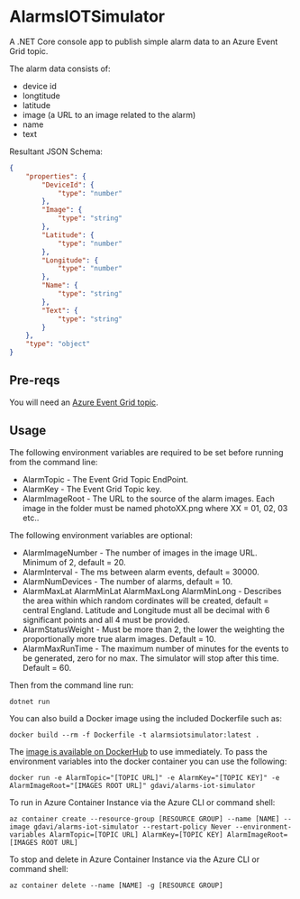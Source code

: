 # AlarmsIOTSimulator
A .NET Core console app to publish simple alarm data to an Azure Event Grid topic. 

The alarm data consists of:

- device id
- longtitude
- latitude
- image (a URL to an image related to the alarm)
- name 
- text

Resultant JSON Schema:

```JSON
{
    "properties": {
        "DeviceId": {
            "type": "number"
        },
        "Image": {
            "type": "string"
        },
        "Latitude": {
            "type": "number"
        },
        "Longitude": {
            "type": "number"
        },
        "Name": {
            "type": "string"
        },
        "Text": {
            "type": "string"
        }
    },
    "type": "object"
}
```

## Pre-reqs

You will need an [Azure Event Grid topic](https://docs.microsoft.com/en-us/azure/event-grid/custom-event-quickstart-portal#create-a-custom-topic).

## Usage

The following environment variables are required to be set before running from the command line:

- AlarmTopic - The Event Grid Topic EndPoint.
- AlarmKey - The Event Grid Topic key.
- AlarmImageRoot - The URL to the source of the alarm images. Each image in the folder must be named photoXX.png where XX = 01, 02, 03 etc..

The following environment variables are optional:

- AlarmImageNumber - The number of images in the image URL. Minimum of 2, default = 20.
- AlarmInterval - The ms between alarm events, default = 30000.
- AlarmNumDevices - The number of alarms, default = 10.
- AlarmMaxLat AlarmMinLat AlarmMaxLong AlarmMinLong - Describes the area within which random cordinates will be created, default = central England. Latitude and Longitude must all be decimal with 6 significant points and all 4 must be provided.
- AlarmStatusWeight - Must be more than 2, the lower the weighting the proportionally more true alarm images. Default = 10.
- AlarmMaxRunTime - The maximum number of minutes for the events to be generated, zero for no max. The simulator will stop after this time. Default = 60.

Then from the command line run:

`dotnet run`
            
You can also build a Docker image using the included Dockerfile such as: 

`docker build --rm -f Dockerfile -t alarmsiotsimulator:latest .`

The [image is available on DockerHub](https://hub.docker.com/r/gdavi/alarms-iot-simulator/) to use immediately. To pass the environment variables into the docker container you can use the following:

`docker run -e AlarmTopic="[TOPIC URL]" -e AlarmKey="[TOPIC KEY]" -e AlarmImageRoot="[IMAGES ROOT URL]" gdavi/alarms-iot-simulator`

To run in Azure Container Instance via the Azure CLI or command shell:

`az container create --resource-group [RESOURCE GROUP] --name [NAME] --image gdavi/alarms-iot-simulator --restart-policy Never --environment-variables AlarmTopic=[TOPIC URL] AlarmKey=[TOPIC KEY] AlarmImageRoot=[IMAGES ROOT URL]`

To stop and delete in Azure Container Instance via the Azure CLI or command shell:

`az container delete --name [NAME] -g [RESOURCE GROUP]`